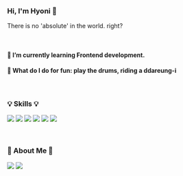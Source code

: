 ### Hi, I'm Hyoni 👋

There is no 'absolute' in the world. right?

<br>

#### 🌱 I’m currently learning Frontend development.
#### 👻 What do I do for fun: play the drums, riding a ddareung-i

<br>

### 💡 Skills 💡

<img src="https://img.shields.io/badge/React-61DAFB?style=flat-square&logo=React&logoColor=white"/> <img src="https://img.shields.io/badge/Redux-764ABC?style=flat-square&logo=Redux&logoColor=white"/>
<img src="https://img.shields.io/badge/styled Components-DB7093?style=flat-square&logo=styled-components&logoColor=white"/>
<img src="https://img.shields.io/badge/HTML-E34F26?style=flat-square&logo=HTML&logoColor=white"/>
<img src="https://img.shields.io/badge/JavaScript-F7DF1E?style=flat-square&logo=JavaScript&logoColor=white"/>
<img src="https://img.shields.io/badge/Amazon S3-569A31?style=flat-square&logo=Amazon S3&logoColor=white"/>

<br>

### 🚀 About Me 🚀
<a href="https://www.instagram.com/hahihuree/"><img src="https://img.shields.io/badge/Instagram-E4405F?style=flat-square&logo=Instagram&logoColor=white"/></a>
<a href="https://rectanlgehihat.tistory.com/"><img src="https://img.shields.io/badge/ tistory -000000?style=flat-square&logo=tistory&logoColor=white"/></a>
